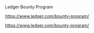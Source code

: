 Ledger Bounty Program

https://www.ledger.com/bounty-program/

https://www.ledger.com/bounty-program/
